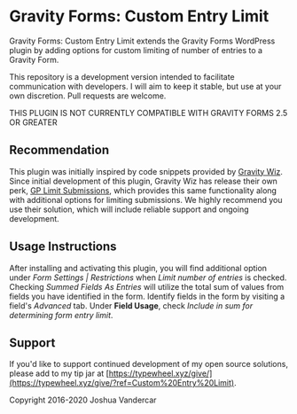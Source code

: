Gravity Forms: Custom Entry Limit
==============================

Gravity Forms: Custom Entry Limit extends the Gravity Forms WordPress plugin by adding options for custom limiting of number of entries to a Gravity Form.

This repository is a development version intended to facilitate communication with developers. I will aim to keep it stable, but use at your own discretion. Pull requests are welcome.

THIS PLUGIN IS NOT CURRENTLY COMPATIBLE WITH GRAVITY FORMS 2.5 OR GREATER

## Recommendation
This plugin was initially inspired by code snippets provided by [Gravity Wiz](https://twhl.xyz/gw/). Since initial development of this plugin, Gravity Wiz has release their own perk, [GP Limit Submissions](https://twhl.xyz/gw-ls/), which provides this same functionality along with additional options for limiting submissions. We highly recommend you use their solution, which will include reliable support and ongoing development.

## Usage Instructions
After installing and activating this plugin, you will find additional option under *Form Settings | Restrictions* when *Limit number of entries* is checked. Checking *Summed Fields As Entries* will utilize the total sum of values from fields you have identified in the form. Identify fields in the form by visiting a field's *Advanced* tab. Under **Field Usage**, check *Include in sum for determining form entry limit*.

## Support
If you'd like to support continued development of my open source solutions, please add to my tip jar at [https://typewheel.xyz/give/](https://typewheel.xyz/give/?ref=Custom%20Entry%20Limit).

Copyright 2016-2020 Joshua Vandercar
